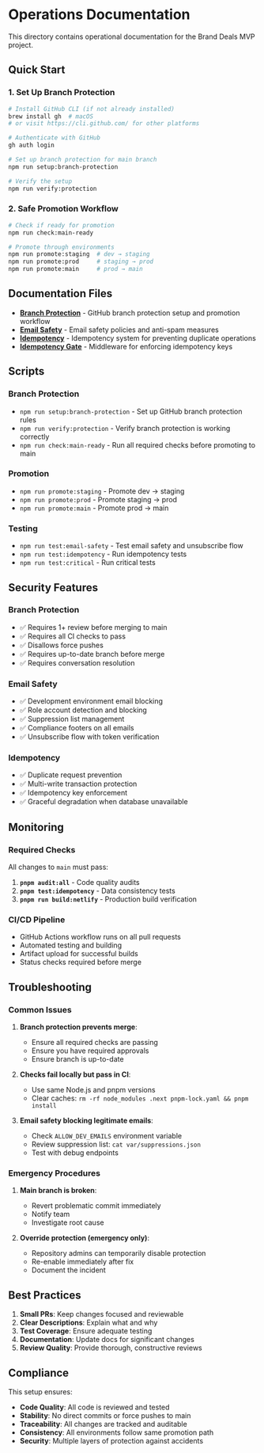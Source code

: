# Operations Documentation

This directory contains operational documentation for the Brand Deals MVP project.

## Quick Start

### 1. Set Up Branch Protection

```bash
# Install GitHub CLI (if not already installed)
brew install gh  # macOS
# or visit https://cli.github.com/ for other platforms

# Authenticate with GitHub
gh auth login

# Set up branch protection for main branch
npm run setup:branch-protection

# Verify the setup
npm run verify:protection
```

### 2. Safe Promotion Workflow

```bash
# Check if ready for promotion
npm run check:main-ready

# Promote through environments
npm run promote:staging  # dev → staging
npm run promote:prod     # staging → prod
npm run promote:main     # prod → main
```

## Documentation Files

- **[Branch Protection](branch-protection.md)** - GitHub branch protection setup and promotion workflow
- **[Email Safety](email-safety.md)** - Email safety policies and anti-spam measures
- **[Idempotency](idempotency.md)** - Idempotency system for preventing duplicate operations
- **[Idempotency Gate](idempotency-gate.md)** - Middleware for enforcing idempotency keys

## Scripts

### Branch Protection
- `npm run setup:branch-protection` - Set up GitHub branch protection rules
- `npm run verify:protection` - Verify branch protection is working correctly
- `npm run check:main-ready` - Run all required checks before promoting to main

### Promotion
- `npm run promote:staging` - Promote dev → staging
- `npm run promote:prod` - Promote staging → prod  
- `npm run promote:main` - Promote prod → main

### Testing
- `npm run test:email-safety` - Test email safety and unsubscribe flow
- `npm run test:idempotency` - Run idempotency tests
- `npm run test:critical` - Run critical tests

## Security Features

### Branch Protection
- ✅ Requires 1+ review before merging to main
- ✅ Requires all CI checks to pass
- ✅ Disallows force pushes
- ✅ Requires up-to-date branch before merge
- ✅ Requires conversation resolution

### Email Safety
- ✅ Development environment email blocking
- ✅ Role account detection and blocking
- ✅ Suppression list management
- ✅ Compliance footers on all emails
- ✅ Unsubscribe flow with token verification

### Idempotency
- ✅ Duplicate request prevention
- ✅ Multi-write transaction protection
- ✅ Idempotency key enforcement
- ✅ Graceful degradation when database unavailable

## Monitoring

### Required Checks
All changes to `main` must pass:
1. **`pnpm audit:all`** - Code quality audits
2. **`pnpm test:idempotency`** - Data consistency tests
3. **`pnpm run build:netlify`** - Production build verification

### CI/CD Pipeline
- GitHub Actions workflow runs on all pull requests
- Automated testing and building
- Artifact upload for successful builds
- Status checks required before merge

## Troubleshooting

### Common Issues

1. **Branch protection prevents merge**:
   - Ensure all required checks are passing
   - Ensure you have required approvals
   - Ensure branch is up-to-date

2. **Checks fail locally but pass in CI**:
   - Use same Node.js and pnpm versions
   - Clear caches: `rm -rf node_modules .next pnpm-lock.yaml && pnpm install`

3. **Email safety blocking legitimate emails**:
   - Check `ALLOW_DEV_EMAILS` environment variable
   - Review suppression list: `cat var/suppressions.json`
   - Test with debug endpoints

### Emergency Procedures

1. **Main branch is broken**:
   - Revert problematic commit immediately
   - Notify team
   - Investigate root cause

2. **Override protection (emergency only)**:
   - Repository admins can temporarily disable protection
   - Re-enable immediately after fix
   - Document the incident

## Best Practices

1. **Small PRs**: Keep changes focused and reviewable
2. **Clear Descriptions**: Explain what and why
3. **Test Coverage**: Ensure adequate testing
4. **Documentation**: Update docs for significant changes
5. **Review Quality**: Provide thorough, constructive reviews

## Compliance

This setup ensures:
- **Code Quality**: All code is reviewed and tested
- **Stability**: No direct commits or force pushes to main
- **Traceability**: All changes are tracked and auditable
- **Consistency**: All environments follow same promotion path
- **Security**: Multiple layers of protection against accidents

